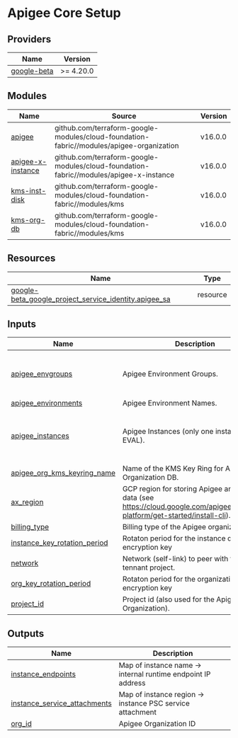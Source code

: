 # Apigee Core Setup

<!-- BEGIN_TF_DOCS -->
## Providers

| Name | Version |
|------|---------|
| <a name="provider_google-beta"></a> [google-beta](#provider\_google-beta) | >= 4.20.0 |

## Modules

| Name | Source | Version |
|------|--------|---------|
| <a name="module_apigee"></a> [apigee](#module\_apigee) | github.com/terraform-google-modules/cloud-foundation-fabric//modules/apigee-organization | v16.0.0 |
| <a name="module_apigee-x-instance"></a> [apigee-x-instance](#module\_apigee-x-instance) | github.com/terraform-google-modules/cloud-foundation-fabric//modules/apigee-x-instance | v16.0.0 |
| <a name="module_kms-inst-disk"></a> [kms-inst-disk](#module\_kms-inst-disk) | github.com/terraform-google-modules/cloud-foundation-fabric//modules/kms | v16.0.0 |
| <a name="module_kms-org-db"></a> [kms-org-db](#module\_kms-org-db) | github.com/terraform-google-modules/cloud-foundation-fabric//modules/kms | v16.0.0 |

## Resources

| Name | Type |
|------|------|
| [google-beta_google_project_service_identity.apigee_sa](https://registry.terraform.io/providers/hashicorp/google-beta/latest/docs/resources/google_project_service_identity) | resource |

## Inputs

| Name | Description | Type | Default | Required |
|------|-------------|------|---------|:--------:|
| <a name="input_apigee_envgroups"></a> [apigee\_envgroups](#input\_apigee\_envgroups) | Apigee Environment Groups. | <pre>map(object({<br>    environments = list(string)<br>    hostnames    = list(string)<br>  }))</pre> | `{}` | no |
| <a name="input_apigee_environments"></a> [apigee\_environments](#input\_apigee\_environments) | Apigee Environment Names. | `list(string)` | `[]` | no |
| <a name="input_apigee_instances"></a> [apigee\_instances](#input\_apigee\_instances) | Apigee Instances (only one instance for EVAL). | <pre>map(object({<br>    region       = string<br>    ip_range     = string<br>    environments = list(string)<br>  }))</pre> | `{}` | no |
| <a name="input_apigee_org_kms_keyring_name"></a> [apigee\_org\_kms\_keyring\_name](#input\_apigee\_org\_kms\_keyring\_name) | Name of the KMS Key Ring for Apigee Organization DB. | `string` | `"apigee-x-org"` | no |
| <a name="input_ax_region"></a> [ax\_region](#input\_ax\_region) | GCP region for storing Apigee analytics data (see https://cloud.google.com/apigee/docs/api-platform/get-started/install-cli). | `string` | n/a | yes |
| <a name="input_billing_type"></a> [billing\_type](#input\_billing\_type) | Billing type of the Apigee organization. | `string` | `null` | no |
| <a name="input_instance_key_rotation_period"></a> [instance\_key\_rotation\_period](#input\_instance\_key\_rotation\_period) | Rotaton period for the instance disk encryption key | `string` | `"2592000s"` | no |
| <a name="input_network"></a> [network](#input\_network) | Network (self-link) to peer with the Apigee tennant project. | `string` | n/a | yes |
| <a name="input_org_key_rotation_period"></a> [org\_key\_rotation\_period](#input\_org\_key\_rotation\_period) | Rotaton period for the organization DB encryption key | `string` | `"2592000s"` | no |
| <a name="input_project_id"></a> [project\_id](#input\_project\_id) | Project id (also used for the Apigee Organization). | `string` | n/a | yes |

## Outputs

| Name | Description |
|------|-------------|
| <a name="output_instance_endpoints"></a> [instance\_endpoints](#output\_instance\_endpoints) | Map of instance name -> internal runtime endpoint IP address |
| <a name="output_instance_service_attachments"></a> [instance\_service\_attachments](#output\_instance\_service\_attachments) | Map of instance region -> instance PSC service attachment |
| <a name="output_org_id"></a> [org\_id](#output\_org\_id) | Apigee Organization ID |
<!-- END_TF_DOCS -->